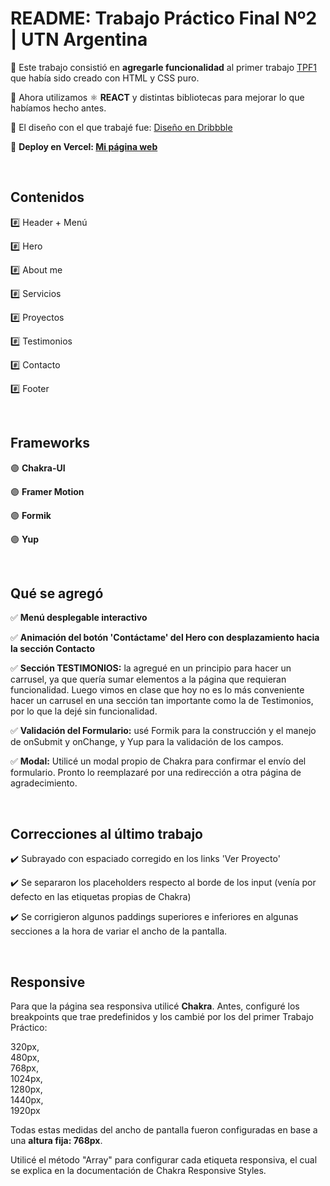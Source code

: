 # README: Trabajo Práctico Final Nº2 | UTN Argentina

🔹 Este trabajo consistió en <strong>agregarle funcionalidad</strong> al primer trabajo [TPF1](https://github.com/TomiCamacho/Trabajo-Final-1) que había sido creado con HTML y CSS puro. <br>

🔹 Ahora utilizamos ⚛️ <strong>REACT</strong> y distintas bibliotecas para mejorar lo que habíamos hecho antes. <br>

🔹 El diseño con el que trabajé fue: [Diseño en Dribbble](https://dribbble.com/shots/20825675-Portfolio-Personal-Website-Portfolio) <br>

🔹 <strong>Deploy en Vercel: [Mi página web](https://tp-final2.vercel.app/)</strong>

<br>


## Contenidos

#️⃣ Header + Menú <br>

#️⃣ Hero <br>

#️⃣ About me <br>

#️⃣ Servicios <br>

#️⃣ Proyectos <br>

#️⃣ Testimonios <br>

#️⃣ Contacto <br>

#️⃣ Footer


<br>


## Frameworks

🟣 <strong>Chakra-UI</strong> <br>

🟣 <strong>Framer Motion</strong> <br>

🟣 <strong>Formik</strong> <br>

🟣 <strong>Yup</strong>

<br>

## Qué se agregó

✅ <strong>Menú desplegable interactivo</strong> <br>

✅ <strong>Animación del botón 'Contáctame' del Hero con desplazamiento hacia la sección Contacto</strong> <br>

✅ <strong>Sección TESTIMONIOS:</strong> la agregué en un principio para hacer un carrusel, ya que quería sumar elementos a la página que requieran funcionalidad. Luego vimos en clase que hoy no es lo más conveniente hacer un carrusel en una sección tan importante como la de Testimonios, por lo que la dejé sin funcionalidad.<br>

✅ <strong>Validación del Formulario:</strong> usé Formik para la construcción y el manejo de onSubmit y onChange, y Yup para la validación de los campos.<br>

✅ <strong>Modal:</strong> Utilicé un modal propio de Chakra para confirmar el envío del formulario. Pronto lo reemplazaré por una redirección a otra página de agradecimiento. 

<br>

## Correcciones al último trabajo

✔️ Subrayado con espaciado corregido en los links 'Ver Proyecto' <br>

✔️ Se separaron los placeholders respecto al borde de los input (venía por defecto en las etiquetas propias de Chakra) <br>

✔️ Se corrigieron algunos paddings superiores e inferiores en algunas secciones a la hora de variar el ancho de la pantalla. <br>

<br>

## Responsive

Para que la página sea responsiva utilicé <strong>Chakra</strong>. Antes, configuré los breakpoints que trae predefinidos y los cambié por los del primer Trabajo Práctico:

320px,<br>
480px,<br>
768px,<br>
1024px,<br>
1280px,<br>
1440px,<br>
1920px

Todas estas medidas del ancho de pantalla fueron configuradas en base a una <strong>altura fija: 768px</strong>.

Utilicé el método "Array" para configurar cada etiqueta responsiva, el cual se explica en la documentación de Chakra Responsive Styles.
